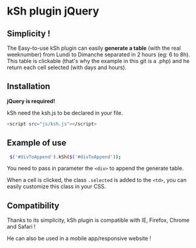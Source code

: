 # kSh plugin jQuery

## Simplicity ! 

The Easy-to-use kSh plugin can easily **generate a table** (with the real weeknumber) from Lundi to Dimanche separated in 2 hours (eg: 6 to 8h).
This table is clickable (that's why the example in this git is a .php) and he return each cell selected (with days and hours).

## Installation

**jQuery is required!**

kSh need the ksh.js to be declared in your file.

```sh
<script src="js/ksh.js"></script>
```

## Example of use 

```sh
 $('#divToAppend').kSh($('#divToAppend')); 
 ```

You need to pass in parameter the ```<div>``` to append the generate table. 

When a cell is clicked, the class ```.selected``` is added to the ```<td>```, you can easily customize this class in your CSS.

## Compatibility  

Thanks to its simplicity, kSh plugin is compatible with IE, Firefox, Chrome and Safari !

He can also be used in a mobile app/responsive website ! 
